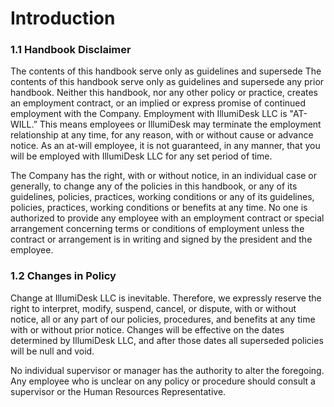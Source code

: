 # Introduction

### 1.1 Handbook Disclaimer

The contents of this handbook serve only as guidelines and supersede The contents of this handbook serve only as guidelines and supersede any prior handbook. Neither this handbook, nor any other policy or practice, creates an employment contract, or an implied or express promise of continued employment with the Company. Employment with IllumiDesk LLC is "AT-WILL.” This means employees or IllumiDesk  may terminate the employment relationship at any time, for any reason, with or without cause or advance notice. As an at-will employee, it is not guaranteed, in any manner, that you will be employed with IllumiDesk LLC for any set period of time.

The Company has the right, with or without notice, in an individual case or generally, to change any of the policies in this handbook, or any of its guidelines, policies, practices, working conditions or any of its guidelines, policies, practices, working conditions or benefits at any time. No one is authorized to provide any employee with an employment contract or special arrangement concerning terms or conditions of employment unless the contract or arrangement is in writing and signed by the president and the employee.

### 1.2 Changes in Policy

Change at IllumiDesk LLC is inevitable. Therefore, we expressly reserve the right to interpret, modify, suspend, cancel, or dispute, with or without notice, all or any part of our policies, procedures, and benefits at any time with or without prior notice. Changes will be effective on the dates determined by IllumiDesk LLC, and after those dates all superseded policies will be null and void.

No individual supervisor or manager has the authority to alter the foregoing. Any employee who is unclear on any policy or procedure should consult a supervisor or the Human Resources Representative.


